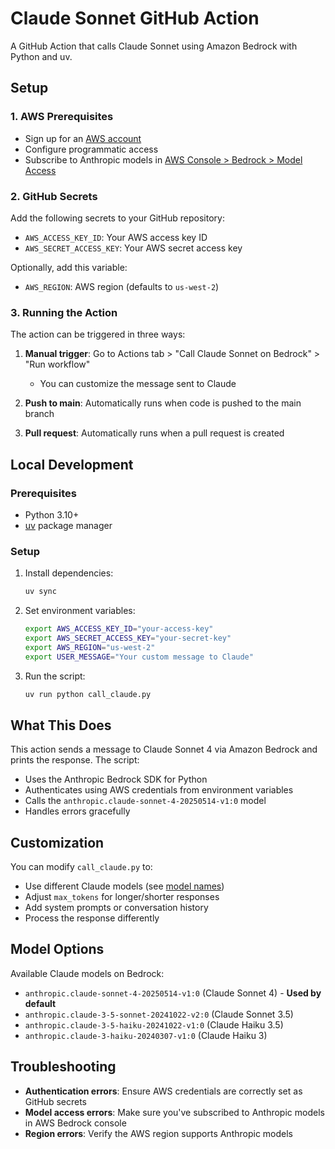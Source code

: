 # Claude Sonnet GitHub Action

A GitHub Action that calls Claude Sonnet using Amazon Bedrock with Python and uv.

## Setup

### 1. AWS Prerequisites

- Sign up for an [AWS account](https://portal.aws.amazon.com/billing/signup)
- Configure programmatic access
- Subscribe to Anthropic models in [AWS Console > Bedrock > Model Access](https://console.aws.amazon.com/bedrock/home?region=us-west-2#/modelaccess)

### 2. GitHub Secrets

Add the following secrets to your GitHub repository:

- `AWS_ACCESS_KEY_ID`: Your AWS access key ID
- `AWS_SECRET_ACCESS_KEY`: Your AWS secret access key

Optionally, add this variable:

- `AWS_REGION`: AWS region (defaults to `us-west-2`)

### 3. Running the Action

The action can be triggered in three ways:

1. **Manual trigger**: Go to Actions tab > "Call Claude Sonnet on Bedrock" > "Run workflow"
   - You can customize the message sent to Claude
2. **Push to main**: Automatically runs when code is pushed to the main branch

3. **Pull request**: Automatically runs when a pull request is created

## Local Development

### Prerequisites

- Python 3.10+
- [uv](https://docs.astral.sh/uv/) package manager

### Setup

1. Install dependencies:

   ```bash
   uv sync
   ```

2. Set environment variables:

   ```bash
   export AWS_ACCESS_KEY_ID="your-access-key"
   export AWS_SECRET_ACCESS_KEY="your-secret-key"
   export AWS_REGION="us-west-2"
   export USER_MESSAGE="Your custom message to Claude"
   ```

3. Run the script:
   ```bash
   uv run python call_claude.py
   ```

## What This Does

This action sends a message to Claude Sonnet 4 via Amazon Bedrock and prints the response. The script:

- Uses the Anthropic Bedrock SDK for Python
- Authenticates using AWS credentials from environment variables
- Calls the `anthropic.claude-sonnet-4-20250514-v1:0` model
- Handles errors gracefully

## Customization

You can modify `call_claude.py` to:

- Use different Claude models (see [model names](https://docs.anthropic.com/en/api/claude-on-bedrock#api-model-names))
- Adjust `max_tokens` for longer/shorter responses
- Add system prompts or conversation history
- Process the response differently

## Model Options

Available Claude models on Bedrock:

- `anthropic.claude-sonnet-4-20250514-v1:0` (Claude Sonnet 4) - **Used by default**
- `anthropic.claude-3-5-sonnet-20241022-v2:0` (Claude Sonnet 3.5)
- `anthropic.claude-3-5-haiku-20241022-v1:0` (Claude Haiku 3.5)
- `anthropic.claude-3-haiku-20240307-v1:0` (Claude Haiku 3)

## Troubleshooting

- **Authentication errors**: Ensure AWS credentials are correctly set as GitHub secrets
- **Model access errors**: Make sure you've subscribed to Anthropic models in AWS Bedrock console
- **Region errors**: Verify the AWS region supports Anthropic models
